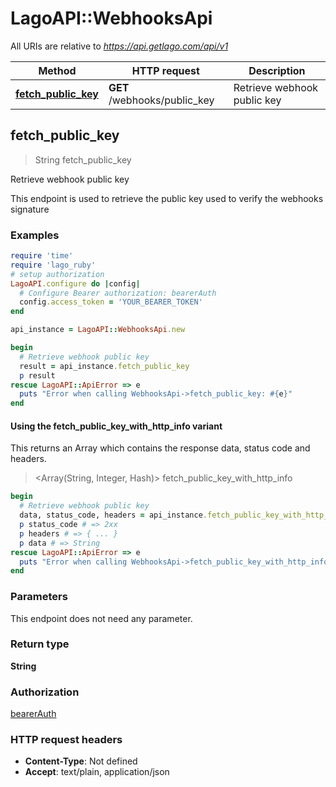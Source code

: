 # LagoAPI::WebhooksApi

All URIs are relative to *https://api.getlago.com/api/v1*

| Method | HTTP request | Description |
| ------ | ------------ | ----------- |
| [**fetch_public_key**](WebhooksApi.md#fetch_public_key) | **GET** /webhooks/public_key | Retrieve webhook public key |


## fetch_public_key

> String fetch_public_key

Retrieve webhook public key

This endpoint is used to retrieve the public key used to verify the webhooks signature

### Examples

```ruby
require 'time'
require 'lago_ruby'
# setup authorization
LagoAPI.configure do |config|
  # Configure Bearer authorization: bearerAuth
  config.access_token = 'YOUR_BEARER_TOKEN'
end

api_instance = LagoAPI::WebhooksApi.new

begin
  # Retrieve webhook public key
  result = api_instance.fetch_public_key
  p result
rescue LagoAPI::ApiError => e
  puts "Error when calling WebhooksApi->fetch_public_key: #{e}"
end
```

#### Using the fetch_public_key_with_http_info variant

This returns an Array which contains the response data, status code and headers.

> <Array(String, Integer, Hash)> fetch_public_key_with_http_info

```ruby
begin
  # Retrieve webhook public key
  data, status_code, headers = api_instance.fetch_public_key_with_http_info
  p status_code # => 2xx
  p headers # => { ... }
  p data # => String
rescue LagoAPI::ApiError => e
  puts "Error when calling WebhooksApi->fetch_public_key_with_http_info: #{e}"
end
```

### Parameters

This endpoint does not need any parameter.

### Return type

**String**

### Authorization

[bearerAuth](../README.md#bearerAuth)

### HTTP request headers

- **Content-Type**: Not defined
- **Accept**: text/plain, application/json

